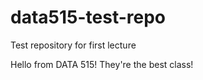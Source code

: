# data515-test-repo
Test repository for first lecture

Hello from DATA 515! They're the best class!
